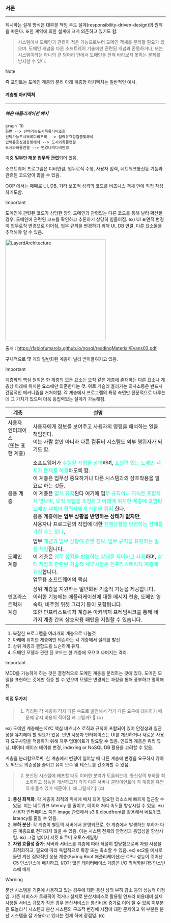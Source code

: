 
### 서론
---

제시하는 설계 방식은 대부분 책임 주도 설계(responsibility-driven-design)의 원칙을 따른다.
또한 계약에 의한 설계에 크게 의존하고 있기도 함.


> 시스템에서 도메인과 관련이 적은 기능으로부터 도메인 객체를 분리할 필요가 있으며.
> 도메인 개념을 다른 소프트웨어 기술에만 관련된 개념과 혼동하거나, 또는 시스템이라는 하나의 큰 덩어리 안에서 도메인을 전혀 바라보지 못하는 문제를 방지할 수 있다.

>[!Note]
>즉 포인트는 도메인 계층의 분리 아래 계층형 아키텍처는 일반적인 예시.
#### 계층형 아키텍처
---

##### 해운 애플리케이션 예시

```mermaid
graph TD
화면 --> 선택가능도시목록디비조회
선택가능도시목록디비조회 --> 입력유효성검증및해석
입력유효성검증및해석 --> 도시와화물연결
도시와화물연결 --> 변경내역디비반영
```

이중 **일부만 해운 업무와 관련**되어 있음.

소프트웨어 프로그램은 디비연결, 업무로직 수행, 사용자 입력, 네트워크통신등 기능과 관련된 코드양이 많을 수 있음.


OOP 에서는 때때로 UI, DB, 기타 보조적 성격의 코드를 비즈니스 객체 안에 직접 작성하기도함.

>[!important]
>도메인에 관련된 코드가 상당한 양의 도메인과 관련없는 다른 코드를 통해 널리 확산될 경우.
>도메인에 관련된 코드를 확인하고 추론하기 상당히 힘들어짐.
>ex) UI 표면적 변경이 업무로직 변경으로 이어짐, 업무 규칙을 변경하기 위해 UI, DB 연결, 다른 요소들을 추적해야 할 수 있음.


<img width="316" alt="LayerdArchitecture" src="https://github.com/christopher3810/DomainDrivenDesign/assets/61622657/1df391e9-4e83-4f71-8217-2025c3759c15">

출처 : https://fabiofumarola.github.io/nosql/readingMaterial/Evans03.pdf

구체적으로 몇 개의 일반화된 계층이 널리 받아들여지고 있음.

>[!important]
>계층화의 핵심 원칙은 한 계층의 모든 요소는 오직 같은 계층에 존재하는 다른 요소나 계층상 아래에 위치한 요소에만 의존한다는 것.
>위로 거슬러 올라가는 의사소통은 반드시 간접적인 메커니즘을 거쳐야함.
>각 계층에서 프로그램의 특정 측면만 전문적으로 다루는데 그 가치가 있으며 더욱 응집력있는 설계가 가능해짐.

| 계층                      | 설명                                                                                                                                                                                                                                                                                                                                                                                                                                |
| ----------------------- | --------------------------------------------------------------------------------------------------------------------------------------------------------------------------------------------------------------------------------------------------------------------------------------------------------------------------------------------------------------------------------------------------------------------------------- |
| 사용자 인터페이스<br>(또는 표현 계층) | 사용자에게 정보를 보여주고 사용자의 명령을 해석하는 일을 책임진다. <br>이는 사람 뿐만 아니라 다른 컴퓨터 시스템도 외부 행위자가 되기도 함.                                                                                                                                                                                                                                                                                                                                                 |
| 응용 계층                   | 소프트웨어가 <font color="#00ffcc">수행할 작업을 정의</font>하며, <font color="#00ffcc">표현력 있는 도메인 객체가 문제를 해결</font>하도록 함.<br>이 계층은 업무상 중요하거나 다른 시스템과의 상호작용을 필요로 하는 것들.<br>이 계층은 <font color="#00ffcc">얇게 유지</font>된다 여기에 업<font color="#00ffcc">무 규칙이나 지식은 포함하지 않으며, 오직 작업을 조정하고 아래에 위치한 계층에 포함된 도메인 객체의 협력자에게 작업을 위임 </font>한다.<br>응용 계층에는 **업무 상황을 반영하는 상태가 없지만**, <br>사용자나 프로그램의 작업에 대한 <font color="#00ffcc">진행상황을 반영하는 상태를 가질 수는 있다</font>. |
| 도메인 계층                  | 업무 <font color="#00ffcc">개념과 업무 상황에 관한 정보, 업무 규칙을 표현하는 일을 책임</font>집니다. <br>이 계층은 <font color="#00ffcc">업무 상황을 반영하는 상태를 제어하고 사용</font>하며, <font color="#00ffcc">상태 저장과 관련된 기술적 세부사항은 인프라스트럭처 계층에 위임</font>합니다. <br>업무용 소프트웨어의 핵심.                                                                                                                                                                                                                              |
| 인프라스트럭처 계층              | 상위 계층을 지원하는 일반화된 기술적 기능을 제공합니다. <br>이러한 기능에는 애플리케이션에 대한 메시지 전송, 도메인 영속화, 비주얼 위젯 그리기 등이 포함됩니다. <br>또한 인프라스트럭처 계층은 아키텍처 프레임워크를 통해 네 가지 계층 간의 상호작용 패턴을 지원할 수 있습니다.                                                                                                                                                                                                                                                                   |

1. 복잡한 프로그램을 여러개의 계층으로 나눌것
2. 아래에 위치한 계층에만 의존하는 각 계층에서 설계를 발전
3. 상위 계층과 결합도를 느슨하게 유지.
4. 도메인 모델과 관련 된 코드는 한 계층에 모으고 나머지는 격리.

>[!important]
>MDD를 가능하게 하는 것은 결정적으로 도메인 계층을 분리하는 것에 있다.
>도메인 모델을 표현하는 것에만 집중 할 수 있으며 모델은 변경되는 과정을 통해 풍부하고 명확해짐.

#### 이점 두가지

> 1. 격리된 각 계층이 각자 다른 속도로 발전해서 각기 다른 요구에 대처하기 때문에 유지 비용이 적어짐
> 왜 그럴까? 🤔 (α)

   ex) 도메인 계층에는 KYC 핵심 비즈니스 로직과 규칙이 포함되어 있어 안정성과 일관성을 유지해야 할 필요가 있음. 
   반면 사용자 인터페이스는 UI를 개선하거나 새로운 사용자 요구사항을 적용하기 위해 자주 업데이트가 필요할 수 있음.
   인프라 계층은 쿼리 튜닝, 데이터 베이스 테이블 변경, indexing or NoSQL DB 활용을 고려할 수 있음.
   
계층을 분리함으로써, 한 계층에서 변경이 일어날 때 다른 계층에 변경을 요구하지 않아도 되므로 의존성을 줄이고 유지 보수 및 테스트를 간소화할 수 있음.

>2. 분산된 시스템에 배포할 때도 이러한 분리가 도움되는데, 통신상의 부하를 최소화하고 성능을 개선하고자 각기 다른 서버나 클라이언트에 각 계층을 유연하게 둘수 있기 때문이다. 왜 그럴까? 🤔 (α)

1. **통신 최적화**: 각 계층이 최적의 위치에 배치 되어 필요한 리소스에 빠르게 접근할 수 있음. 
   이는 네트워크 latency 를 줄이고, 데이터 처리 속도를 향상시킬 수 있음.
   ex) 사용자 인터페이스 쪽은 image 관련해서 s3 & cloudfront를 활용해서 네트워크 latency를 줄일 수 있음.
2. **부하 분산**: 각 계층이 별도의 서버에서 운영되므로, 한 계층에서 발생하는 부하가 다른 계층으로 전파되지 않을 수 있음. 
   이는 시스템 전체의 안정성과 응답성을 향상시킴.
   ex) 그걸 넘어서 서킷 & 쿠버 오토스케일링 
3. **자원 효율성 증가**: 서버와 서비스를 계층에 따라 적절히 할당함으로써 자원 사용을 최적화하고, 필요에 따라 독립적으로 확장 또는 축소할 수 있음.
    ex) ec2를 예시로 들면 계산 집약적인 응용 계층(Spring Boot 애플리케이션)은 CPU 성능이 뛰어난 C5 인스턴스에 배치하고, I/O가 많은 데이터베이스 계층은 I/O 최적화된 R5 인스턴스에 배치

>[!warning]
>분산 시스템을 기존에 사용하고 있는 경우에 대한 통신 상의 부하 감소 등의 성능적 이점임.
>기존 서비스가 트래픽이 적거나 실제로 분산서비스로 활용될 인프라 비용대비 실제 사용될 서비스 규모가 작은 경우 분산서비스는 통신비용 증가로 이어 질 수 있음 이부분은 모놀리식 시스템과 분산 시스템의 구조적 변경에 시점에 대한 문제이고 위 부분은 분산 시스템을 잘 가용하고 있다는 전제 하에 장점임. (α)



